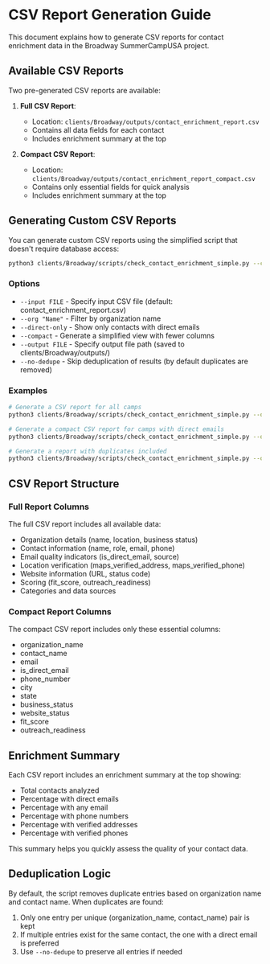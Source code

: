 # CSV Report Generation Guide

This document explains how to generate CSV reports for contact enrichment data in the Broadway SummerCampUSA project.

## Available CSV Reports

Two pre-generated CSV reports are available:

1. **Full CSV Report**: 
   - Location: `clients/Broadway/outputs/contact_enrichment_report.csv`
   - Contains all data fields for each contact
   - Includes enrichment summary at the top

2. **Compact CSV Report**:
   - Location: `clients/Broadway/outputs/contact_enrichment_report_compact.csv`
   - Contains only essential fields for quick analysis
   - Includes enrichment summary at the top

## Generating Custom CSV Reports

You can generate custom CSV reports using the simplified script that doesn't require database access:

```bash
python3 clients/Broadway/scripts/check_contact_enrichment_simple.py --csv [options]
```

### Options

- `--input FILE` - Specify input CSV file (default: contact_enrichment_report.csv)
- `--org "Name"` - Filter by organization name
- `--direct-only` - Show only contacts with direct emails
- `--compact` - Generate a simplified view with fewer columns
- `--output FILE` - Specify output file path (saved to clients/Broadway/outputs/)
- `--no-dedupe` - Skip deduplication of results (by default duplicates are removed)

### Examples

```bash
# Generate a CSV report for all camps
python3 clients/Broadway/scripts/check_contact_enrichment_simple.py --org "Camp" --csv --output "camps_report.csv"

# Generate a compact CSV report for camps with direct emails
python3 clients/Broadway/scripts/check_contact_enrichment_simple.py --org "Camp" --direct-only --compact --csv --output "direct_camps_compact.csv"

# Generate a report with duplicates included
python3 clients/Broadway/scripts/check_contact_enrichment_simple.py --org "Camp" --csv --no-dedupe --output "camps_with_duplicates.csv"
```

## CSV Report Structure

### Full Report Columns

The full CSV report includes all available data:

- Organization details (name, location, business status)
- Contact information (name, role, email, phone)
- Email quality indicators (is_direct_email, source)
- Location verification (maps_verified_address, maps_verified_phone)
- Website information (URL, status code)
- Scoring (fit_score, outreach_readiness)
- Categories and data sources

### Compact Report Columns

The compact CSV report includes only these essential columns:

- organization_name
- contact_name
- email
- is_direct_email
- phone_number
- city
- state
- business_status
- website_status
- fit_score
- outreach_readiness

## Enrichment Summary

Each CSV report includes an enrichment summary at the top showing:

- Total contacts analyzed
- Percentage with direct emails
- Percentage with any email
- Percentage with phone numbers
- Percentage with verified addresses
- Percentage with verified phones

This summary helps you quickly assess the quality of your contact data.

## Deduplication Logic

By default, the script removes duplicate entries based on organization name and contact name. When duplicates are found:

1. Only one entry per unique (organization_name, contact_name) pair is kept
2. If multiple entries exist for the same contact, the one with a direct email is preferred
3. Use `--no-dedupe` to preserve all entries if needed